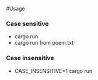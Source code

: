 #Usage
### Case sensitive
* cargo run <query> <filename>
* cargo run from poem.txt
### Case insensitive
* CASE_INSENSITIVE=1 cargo run <query> <filename> 
